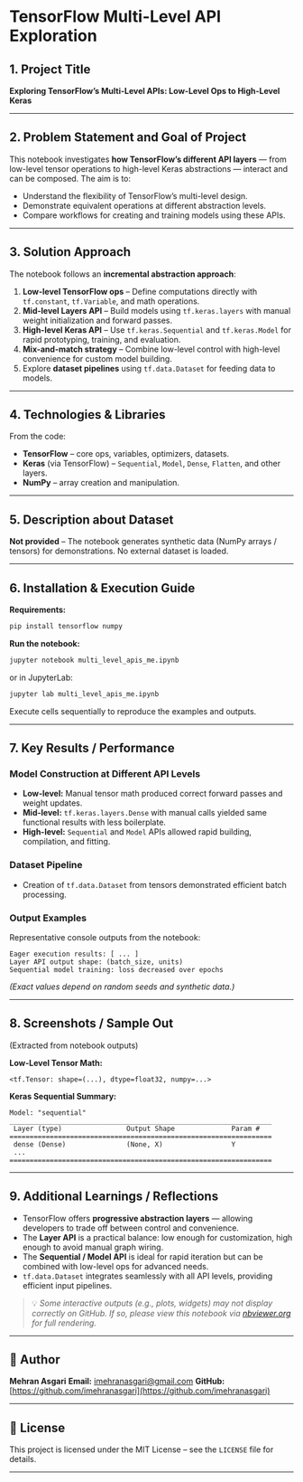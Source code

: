 # TensorFlow Multi-Level API Exploration

## 1. Project Title

**Exploring TensorFlow’s Multi-Level APIs: Low-Level Ops to High-Level Keras**

---

## 2. Problem Statement and Goal of Project

This notebook investigates **how TensorFlow’s different API layers** — from low-level tensor operations to high-level Keras abstractions — interact and can be composed.
The aim is to:

* Understand the flexibility of TensorFlow’s multi-level design.
* Demonstrate equivalent operations at different abstraction levels.
* Compare workflows for creating and training models using these APIs.

---

## 3. Solution Approach

The notebook follows an **incremental abstraction approach**:

1. **Low-level TensorFlow ops** – Define computations directly with `tf.constant`, `tf.Variable`, and math operations.
2. **Mid-level Layers API** – Build models using `tf.keras.layers` with manual weight initialization and forward passes.
3. **High-level Keras API** – Use `tf.keras.Sequential` and `tf.keras.Model` for rapid prototyping, training, and evaluation.
4. **Mix-and-match strategy** – Combine low-level control with high-level convenience for custom model building.
5. Explore **dataset pipelines** using `tf.data.Dataset` for feeding data to models.

---

## 4. Technologies & Libraries

From the code:

* **TensorFlow** – core ops, variables, optimizers, datasets.
* **Keras** (via TensorFlow) – `Sequential`, `Model`, `Dense`, `Flatten`, and other layers.
* **NumPy** – array creation and manipulation.

---

## 5. Description about Dataset

**Not provided** – The notebook generates synthetic data (NumPy arrays / tensors) for demonstrations. No external dataset is loaded.

---

## 6. Installation & Execution Guide

**Requirements:**

```bash
pip install tensorflow numpy
```

**Run the notebook:**

```bash
jupyter notebook multi_level_apis_me.ipynb
```

or in JupyterLab:

```bash
jupyter lab multi_level_apis_me.ipynb
```

Execute cells sequentially to reproduce the examples and outputs.

---

## 7. Key Results / Performance

### Model Construction at Different API Levels

* **Low-level:** Manual tensor math produced correct forward passes and weight updates.
* **Mid-level:** `tf.keras.layers.Dense` with manual calls yielded same functional results with less boilerplate.
* **High-level:** `Sequential` and `Model` APIs allowed rapid building, compilation, and fitting.

### Dataset Pipeline

* Creation of `tf.data.Dataset` from tensors demonstrated efficient batch processing.

### Output Examples

Representative console outputs from the notebook:

```
Eager execution results: [ ... ]
Layer API output shape: (batch_size, units)
Sequential model training: loss decreased over epochs
```

*(Exact values depend on random seeds and synthetic data.)*

---

## 8. Screenshots / Sample Out

(Extracted from notebook outputs)

**Low-Level Tensor Math:**

```
<tf.Tensor: shape=(...), dtype=float32, numpy=...>
```

**Keras Sequential Summary:**

```
Model: "sequential"
_________________________________________________________________
 Layer (type)                Output Shape              Param #
=================================================================
 dense (Dense)               (None, X)                 Y
 ...
=================================================================
```

---

## 9. Additional Learnings / Reflections

* TensorFlow offers **progressive abstraction layers** — allowing developers to trade off between control and convenience.
* The **Layer API** is a practical balance: low enough for customization, high enough to avoid manual graph wiring.
* The **Sequential / Model API** is ideal for rapid iteration but can be combined with low-level ops for advanced needs.
* `tf.data.Dataset` integrates seamlessly with all API levels, providing efficient input pipelines.

> 💡 *Some interactive outputs (e.g., plots, widgets) may not display correctly on GitHub. If so, please view this notebook via [nbviewer.org](https://nbviewer.org) for full rendering.*

---

## 👤 Author

**Mehran Asgari**
**Email:** [imehranasgari@gmail.com](mailto:imehranasgari@gmail.com)
**GitHub:** [https://github.com/imehranasgari](https://github.com/imehranasgari)

---

## 📄 License

This project is licensed under the MIT License – see the `LICENSE` file for details.

---
